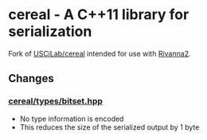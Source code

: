 cereal - A C++11 library for serialization
==========================================

Fork of [USCiLab/cereal](https://github.com/USCiLab/cereal) intended for use with [Rivanna2](https://github.com/solarcaratuva/Rivanna2).

## Changes

### [cereal/types/bitset.hpp](include/cereal/types/bitset.hpp)
- No type information is encoded
- This reduces the size of the serialized output by 1 byte
